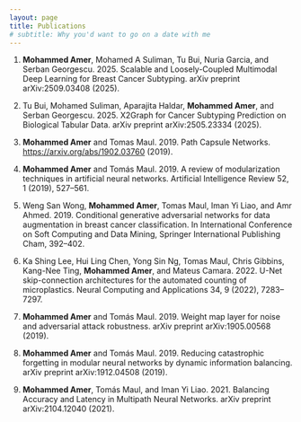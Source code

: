 ```yaml
---
layout: page
title: Publications
# subtitle: Why you'd want to go on a date with me
---
```


1. **Mohammed Amer**, Mohamed A Suliman, Tu Bui, Nuria Garcia, and Serban Georgescu. 2025. Scalable and Loosely-Coupled Multimodal Deep Learning for Breast Cancer Subtyping. arXiv preprint arXiv:2509.03408 (2025).

2. Tu Bui, Mohamed Suliman, Aparajita Haldar, **Mohammed Amer**, and Serban Georgescu. 2025. X2Graph for Cancer Subtyping Prediction on Biological Tabular Data. arXiv preprint arXiv:2505.23334 (2025).

3. **Mohammed Amer** and Tomas Maul. 2019. Path Capsule Networks. https://arxiv.org/abs/1902.03760 (2019).

4. **Mohammed Amer** and Tomás Maul. 2019. A review of modularization techniques in artificial neural networks. Artificial Intelligence Review 52, 1 (2019), 527–561.

5. Weng San Wong, **Mohammed Amer**, Tomas Maul, Iman Yi Liao, and Amr Ahmed. 2019. Conditional generative adversarial networks for data augmentation in breast cancer classification. In International Conference on Soft Computing and Data Mining, Springer International Publishing Cham, 392–402.

6. Ka Shing Lee, Hui Ling Chen, Yong Sin Ng, Tomas Maul, Chris Gibbins, Kang-Nee Ting, **Mohammed Amer**, and Mateus Camara. 2022. U-Net skip-connection architectures for the automated counting of microplastics. Neural Computing and Applications 34, 9 (2022), 7283–7297.

7. **Mohammed Amer** and Tomás Maul. 2019. Weight map layer for noise and adversarial attack robustness. arXiv preprint arXiv:1905.00568 (2019).

8. **Mohammed Amer** and Tomás Maul. 2019. Reducing catastrophic forgetting in modular neural networks by dynamic information balancing. arXiv preprint arXiv:1912.04508 (2019).

9. **Mohammed Amer**, Tomás Maul, and Iman Yi Liao. 2021. Balancing Accuracy and Latency in Multipath Neural Networks. arXiv preprint arXiv:2104.12040 (2021).